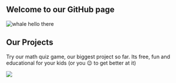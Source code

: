 ## Welcome to our GitHub page

![whale hello there](https://i.imgur.com/HpCUYKL.gif)

## Our Projects

Try our math quiz game, our biggest project so far. Its free, fun and educational for your kids (or you 😉 to get better at it)

[![](https://camo.githubusercontent.com/3f7293601d09b24937c5e8ef57cbad84297e572168449851dcee9ddc9943e1a8/68747470733a2f2f6d636a6f6532312e636f6d2f6d6174682d7175697a2f696d616765732f6d716f2d67616d652d6c6f676f2d6c6f6e672e706e67)](https://github.com/mqo-game/math-quiz-game)
